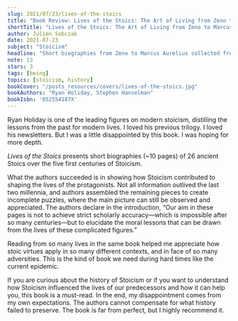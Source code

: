```yaml
---
slug: 2021/07/23/lives-of-the-stoics
title: "Book Review: Lives of the Stoics: The Art of Living from Zeno to Marcus Aurelius"
shortTitle: "Lives of the Stoics: The Art of Living from Zeno to Marcus Aurelius"
author: Julien Sobczak
date: 2021-07-23
subject: "Stoicism"
headline: "Short biographies from Zeno to Marcus Aurelius collected from remaining writings."
note: 13
stars: 3
tags: [being]
topics: [stoicism, history]
bookCover: "/posts_resources/covers/lives-of-the-stoics.jpg"
bookAuthors: "Ryan Holiday, Stephen Hanselman"
bookIsbn: '052554187X'
---
```




Ryan Holiday is one of the leading figures on modern stoicism, distilling the lessons from the past for modern lives. I loved his previous trilogy. I loved his newsletters. But I was a little disappointed by this book. I was hoping for more depth.

_Lives of the Stoics_ presents short biographies (~10 pages) of 26 ancient Stoics over the five first centuries of Stoicism.

What the authors succeeded is in showing how Stoicism contributed to shaping the lives of the protagonists. Not all information outlived the last two millennia, and authors assembled the remaining pieces to create incomplete puzzles, where the main picture can still be observed and appreciated. The authors declare in the introduction, “Our aim in these pages is not to achieve strict scholarly accuracy—which is impossible after so many centuries—but to elucidate the moral lessons that can be drawn from the lives of these complicated figures.”

Reading from so many lives in the same book helped me appreciate how stoic virtues apply in so many different contexts, and in face of so many adversities. This is the kind of book we need during hard times like the current epidemic.

If you are curious about the history of Stoicism or if you want to understand how Stoicism influenced the lives of our predecessors and how it can help you, this book is a must-read. In the end, my disappointment comes from my own expectations. The authors cannot compensate for what history failed to preserve. The book is far from perfect, but I highly recommend it.


